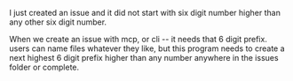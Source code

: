 I just created an issue and it did not start with six digit number higher than any other six digit number.

When we create an issue with mcp, or cli -- it needs that 6 digit prefix. users can name files whatever they like, but this program needs to create a next highest 6 digit prefix higher than any number anywhere in the issues folder or complete.